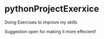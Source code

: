 # pythonProjectExerxice
Doing Exercises to improve my skills

Suggestion open for making it more effecient!

